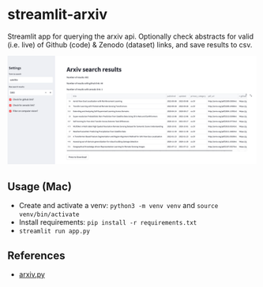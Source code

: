 # streamlit-arxiv
Streamlit app for querying the arxiv api. Optionally check abstracts for valid (i.e. live) of Github (code) & Zenodo (dataset) links, and save results to csv.

<p align="center">
<img src="usage.png" width="900">
</p>

## Usage (Mac)
* Create and activate a venv: `python3 -m venv venv` and `source venv/bin/activate`
* Install requirements: `pip install -r requirements.txt`
* `streamlit run app.py`

## References
- [arxiv.py](https://github.com/lukasschwab/arxiv.py)